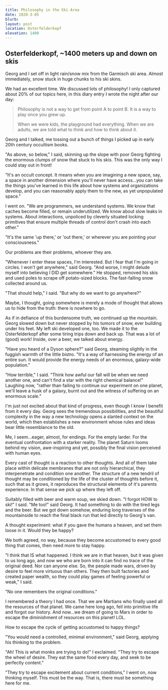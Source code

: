 ```yaml
---
title: Philosophy in the Ski Area
date: 2020-3-05
blurb:
layout: post
location: Osterfelderkopf
elevation: 1400
---
```


## Osterfelderkopf, ~1400 meters up and down on skis

Georg and I set off in light rain/snow mix from the Garmisch ski area.
Almost immediately, snow stuck in huge chunks to his ski skins.

We had an excellent time. We discussed lots of philosophy! I only captured
about 20% of our topics here, in this diary entry I wrote the night after
our day:

> Philosophy is not a way to get from point A to point B.
> It is a way to play once you grew up.
>
> When we were kids, the playground had everything.
> When we are adults, we are told what to think and how to think about it.

Georg and I talked, me tossing out a bunch of things I picked up in early 20th
century occultism books.

"As above, so below," I said, skinning up the slope with poor Georg fighting
the enormous clumps of snow that stuck to his skis. This was the only way I
could stay out in front!

"It's an occult concept. It means when you are imagining a new space, say, a
space in another dimension where you'll never have access...you can take the
things you've learned in this life about how systems and organizations develop,
and you can reasonably apply them to the new, as yet unpopulated space."

I went on. "We are programmers, we understand systems. We know that caches
become filled, or remain underutilized. We know about slow leaks in systems.
About interactions, unpoliced by cleverly situated locking primitives that
ensure multiple threads of control don't crash into each other."

"It's the same 'up there,' or 'out there,' or wherever you are pointing your
consciousness."

Our problems are their problems, whoever they are.

"Whenever I enter these spaces, I'm interested. But I fear that I'm going in
circles. I won't get anywhere," said Georg. "And worse, I might delude myself
into believing I DID get somewhere." He stopped, removed his skis and used
poles to scrape off potato-sized blocks. The fast-falling snow collected around
us.

"That should help," I said. "But why do we want to go anywhere?"

Maybe, I thought, going somewhere is merely a mode of thought that allows us to
hide from the truth: there is nowhere to go.

As if in defiance of this burdensome truth, we continued up the mountain. Georg
slowed down but never stopped by his tumors of snow, ever building under his
feet. My left ski developed one, too. We made it to the Osterfelderkopf after
some tiring trips down and back up. That was a lot of (good) work! Inside, over
a beer, we talked about energy.

"Have you heard of a Dyson sphere?" said Georg, steaming slightly in the
fuggish warmth of the little bistro. "It's a way of harnessing the energy of an
entire sun. It would provide the energy needs of an enormous, galaxy-wide
population."

"How terrible," I said. "Think how awful our fall will be when we need another
one, and can't find a star with the right chemical balance!" Laughing now,
"rather than failing to continue our experiment on one planet, we'll leave a
husk of a galaxy, burnt out and the witness of suffering on an enormous scale."

I'm just not excited about that kind of progress, even though I know I benefit
from it every day. Georg sees the tremendous possibilities, and the beautiful
complexity in the way a new technology opens a slanted context on the world,
which then establishes a new environment whose rules and ideas bear little
resemblance to the old.

Me, I seem...eager, almost, for endings. For the empty larder. For the eventual
confrontation with a starker reality. The planet Saturn looms behind my vision,
awe-inspiring and yet, possibly the final vision perceived with human eyes.

Every cast of thought is a reaction to other thoughts. And all of them take
place within delicate membranes that are not only hierarchical, they
interpenetrate and condition one another. The structure of a new tendril of
thought may be conditioned by the life of the cluster of thoughts before it,
such that as it grows, it reproduces the structural elements of it's parents
experience. In that sense we pick up where they left off.

Suitably filled with beer and warm soup, we skied down. "I forgot HOW to ski!"
I said. "Me too!" said Georg. It had something to do with the tired legs and
the beer. But we got down somehow, enduring long traverses of the mountainside
to reach the final black run that led directly to Georg's van.

A thought experiment: what if you gave the humans a heaven, and set them loose
in it. Would they be happy?

We both agreed, no way, because they become accustomed to every good thing that
comes, then need more to stay happy.

"I think that IS what happened. I think we are in that heaven, but it was given
to us long ago, and now we who are born into it can find no trace of the
original deed. Nor can anyone else. So, the people made wars, driven by desire
to feel more virtuous than others. They then built factories and created paper
wealth, so they could play games of feeling powerful or weak," I said.

"No one remembers the original conditions."

I remembered a theory I had once. That we are Martians who finally used all the
resources of that planet. We came here long ago, fell into primitive life and
forgot our history. And now...we dream of going to Mars in order to escape the
diminishment of resources on this planet! LOL.

How to escape the cycle of getting accustomed to happy things?

"You would need a controlled, minimal environment," said Georg, applying his
thinking to the problem.

"Ah! This is what monks are trying to do!" I exclaimed. "They try to escape the
wheel of desire. They eat the same food every day, and seek to be perfectly
content."

"They try to escape excitement about current conditions," I went on, now
thinking myself. This must be the way. That is, there must be something here
for me.


